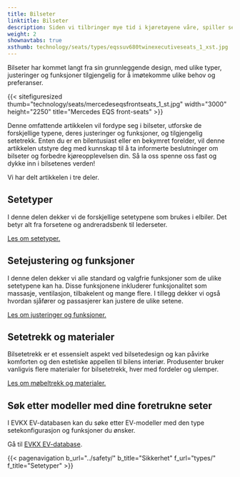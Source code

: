 ```yaml
---
title: Bilseter
linktitle: Bilseter
description: Siden vi tilbringer mye tid i kjøretøyene våre, spiller setene vi sitter i en avgjørende rolle for å gi komfort, støtte og sikkerhet under våre reiser.
weight: 2
shownavtabs: true
xsthumb: technology/seats/types/eqssuv680twinexecutiveseats_1_xst.jpg
---
```

<!-- markdownlint-disable MD033 -->

Bilseter har kommet langt fra sin grunnleggende design, med ulike typer, justeringer og funksjoner tilgjengelig for å imøtekomme ulike behov og preferanser.

{{< sitefiguresized thumb="technology/seats/mercedeseqsfrontseats_1_st.jpg" width="3000" height="2250" title="Mercedes EQS front-seats" >}}

Denne omfattende artikkelen vil fordype seg i bilseter, utforske de forskjellige typene, deres justeringer og funksjoner, og tilgjengelig setetrekk. Enten du er en bilentusiast eller en bekymret forelder, vil denne artikkelen utstyre deg med kunnskap til å ta informerte beslutninger om bilseter og forbedre kjøreopplevelsen din. Så la oss spenne oss fast og dykke inn i bilsetenes verden!

Vi har delt artikkelen i tre deler.

## Setetyper

I denne delen dekker vi de forskjellige setetypene som brukes i elbiler. Det betyr alt fra forsetene og andreradsbenk til lederseter.

[Les om setetyper.](types/)

## Setejustering og funksjoner

I denne delen dekker vi alle standard og valgfrie funksjoner som de ulike setetypene kan ha. Disse funksjonene inkluderer funksjonalitet som massasje, ventilasjon, tilbakelent og mange flere. I tillegg dekker vi også hvordan sjåfører og passasjerer kan justere de ulike setene.

[Les om justeringer og funksjoner.](adjustment/)

## Setetrekk og materialer

Bilsetetrekk er et essensielt aspekt ved bilsetedesign og kan påvirke komforten og den estetiske appellen til bilens interiør. Produsenter bruker vanligvis flere materialer for bilsetetrekk, hver med fordeler og ulemper.

[Les om møbeltrekk og materialer.](materials/)

## Søk etter modeller med dine foretrukne seter

I EVKX EV-databasen kan du søke etter EV-modeller med den type setekonfigurasjon og funksjoner du ønsker.

Gå til [EVKX EV-database](../../evsearch/).

{{< pagenavigation b_url="../safety/" b_title="Sikkerhet" f_url="types/" f_title="Setetyper" >}}
